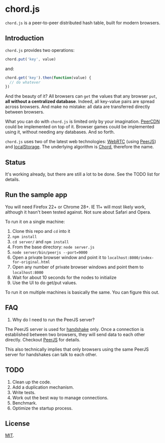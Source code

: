 # chord.js

`chord.js` is a peer-to-peer distributed hash table, built for modern browsers.

## Introduction

`chord.js` provides two operations:

```js
chord.put('key', value)
```

and:

```js
chord.get('key').then(function(value) {
  // do whatever
})
```

And the beauty of it?  All browsers can `get` the values that any browser `put`, **all without a centralized database**.  Indeed, all key-value pairs are spread across browsers.  And make no mistake: all data are transferred directly between browsers.

What you can do with `chord.js` is limited only by your imagination.  [PeerCDN](https://peercdn.com/) could be implemented on top of it.  Browser games could be implemented using it, without needing any databases.  And so forth.

`chord.js` uses two of the latest web technologies: [WebRTC](http://en.wikipedia.org/wiki/WebRTC) (using [PeerJS](http://peerjs.com/)) and [localStorage](http://www.w3schools.com/html/html5_webstorage.asp).  The underlying algorithm is [Chord](http://pdos.csail.mit.edu/papers/chord:sigcomm01/chord_sigcomm.pdf), therefore the name.

## Status

It's working already, but there are still a lot to be done.  See the TODO list for details.

## Run the sample app

You will need Firefox 22+ or Chrome 28+.  IE 11+ will most likely work, although it hasn't been tested against.  Not sure about Safari and Opera.

To run it on a single machine:

1. Clone this repo and `cd` into it
2. `npm install`
3. `cd server/` and `npm install`
4. From the base directory: `node server.js`
5. `node server/bin/peerjs --port=9000`
6. Open a private browser window and point it to `localhost:8000/index-for-original.html`
7. Open any number of private browser windows and point them to `localhost:8000`
8. Wait for about 10 seconds for the nodes to initialize
9. Use the UI to do get/put values.

To run it on multiple machines is basically the same.  You can figure this out.

## FAQ

1. Why do I need to run the PeerJS server?

The PeerJS server is used for [handshake](https://en.wikipedia.org/wiki/Handshaking) only.  Once a connection is established between two browsers, they will send data to each other directly.  Checkout [PeerJS](http://peerjs.com/) for details.

This also technically implies that only browsers using the same PeerJS server for handshakes can talk to each other.

## TODO

1. Clean up the code.
2. Add a duplication mechanism.
3. Write tests.
4. Work out the best way to manage connections.
5. Benchmark.
6. Optimize the startup process.

## License

[MIT](http://opensource.org/licenses/MIT).